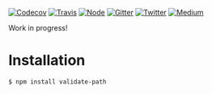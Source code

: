 [![Codecov](https://img.shields.io/codecov/c/github/ehmicky/validate-path.svg?label=tested&logo=codecov&style=popout-square)](https://codecov.io/gh/ehmicky/validate-path) [![Travis](https://img.shields.io/badge/cross-platform-4cc61e.svg?logo=travis&style=popout-square)](https://travis-ci.org/ehmicky/validate-path) [![Node](https://img.shields.io/node/v/validate-path.svg?logo=node.js&style=popout-square)](https://www.npmjs.com/package/validate-path) [![Gitter](https://img.shields.io/gitter/room/ehmicky/validate-path.svg?logo=gitter&logoColor=dddddd&style=popout-square)](https://gitter.im/ehmicky/validate-path) [![Twitter](https://img.shields.io/badge/%E2%80%8B-twitter-4cc61e.svg?logo=twitter&style=popout-square)](https://twitter.com/intent/follow?screen_name=ehmicky) [![Medium](https://img.shields.io/badge/%E2%80%8B-medium-4cc61e.svg?logo=medium&logoColor=dddddd&style=popout-square)](https://medium.com/@ehmicky)

Work in progress!

# Installation

```bash
$ npm install validate-path
```

